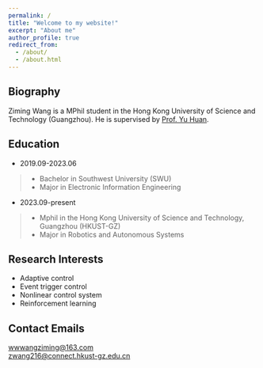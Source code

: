 ```yaml
---
permalink: /
title: "Welcome to my website!"
excerpt: "About me"
author_profile: true
redirect_from: 
  - /about/
  - /about.html
---
```



Biography
------
Ziming Wang is a MPhil student in the Hong Kong University of Science and Technology (Guangzhou). He is supervised by [Prof. Yu Huan](https://yuhuanlab.com/).

Education
------
- 2019.09-2023.06  
>- Bachelor in Southwest University (SWU)   
>- Major in Electronic Information Engineering  
- 2023.09-present  
>- Mphil in the Hong Kong University of Science and Technology, Guangzhou (HKUST-GZ)
>- Major in Robotics and Autonomous Systems

Research Interests
------
- Adaptive control
- Event trigger control
- Nonlinear control system
- Reinforcement learning

Contact Emails
------
wwwangziming@163.com  
zwang216@connect.hkust-gz.edu.cn
